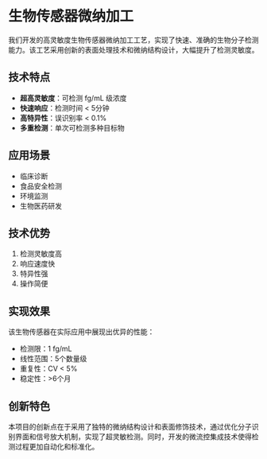 # 生物传感器微纳加工

我们开发的高灵敏度生物传感器微纳加工工艺，实现了快速、准确的生物分子检测能力。该工艺采用创新的表面处理技术和微纳结构设计，大幅提升了检测灵敏度。

## 技术特点

- **超高灵敏度**：可检测 fg/mL 级浓度
- **快速响应**：检测时间 < 5分钟
- **高特异性**：误识别率 < 0.1%
- **多重检测**：单次可检测多种目标物

## 应用场景

- 临床诊断
- 食品安全检测
- 环境监测
- 生物医药研发

## 技术优势

1. 检测灵敏度高
2. 响应速度快
3. 特异性强
4. 操作简便

## 实现效果

该生物传感器在实际应用中展现出优异的性能：

- 检测限：1 fg/mL
- 线性范围：5个数量级
- 重复性：CV < 5%
- 稳定性：>6个月

## 创新特色

本项目的创新点在于采用了独特的微纳结构设计和表面修饰技术，通过优化分子识别界面和信号放大机制，实现了超灵敏检测。同时，开发的微流控集成技术使得检测过程更加自动化和标准化。 
